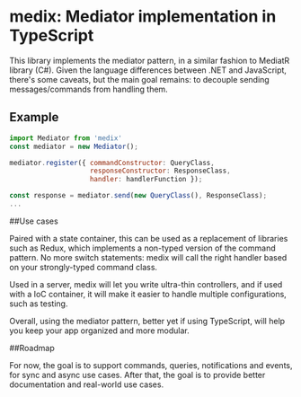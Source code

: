 # medix: Mediator implementation in TypeScript

This library implements the mediator pattern, in a similar fashion to MediatR library (C#). Given the language differences between .NET and JavaScript, there's some caveats, but the main goal remains: to decouple sending messages/commands from handling them.

## Example
```javascript
import Mediator from 'medix'
const mediator = new Mediator();

mediator.register({ commandConstructor: QueryClass, 
                    responseConstructor: ResponseClass, 
                    handler: handlerFunction });

const response = mediator.send(new QueryClass(), ResponseClass);                    
...
```

##Use cases

Paired with a state container, this can be used as a replacement of libraries such as Redux, which implements a non-typed version of the command pattern. No more switch statements: medix will call the right handler based on your strongly-typed command class.

Used in a server, medix will let you write ultra-thin controllers, and if used with a IoC container, it will make it easier to handle multiple configurations, such as testing.

Overall, using the mediator pattern, better yet if using TypeScript, will help you keep your app organized and more modular. 

##Roadmap

For now, the goal is to support commands, queries, notifications and events, for sync and async use cases. After that, the goal is to provide better documentation and real-world use cases.
